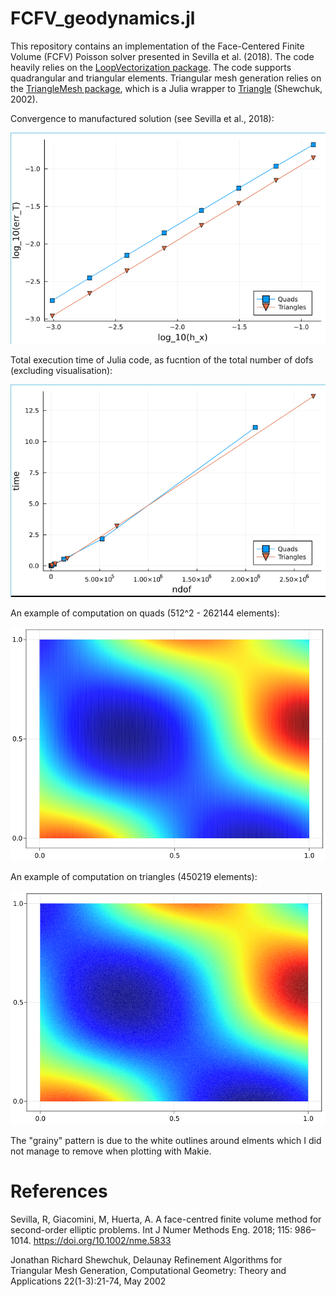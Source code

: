 # FCFV_geodynamics.jl

This repository contains an implementation of the Face-Centered Finite Volume (FCFV) Poisson solver presented in Sevilla et al. (2018). The code heavily relies on the [LoopVectorization package](https://github.com/JuliaSIMD/LoopVectorization.jl). The code supports quadrangular and triangular elements. Triangular mesh generation relies on the [TriangleMesh package](https://github.com/konsim83/TriangleMesh.jl), which is a Julia wrapper to [Triangle](https://www.cs.cmu.edu/~quake/triangle.html) (Shewchuk, 2002). 

Convergence to manufactured solution (see Sevilla et al., 2018):<br/>

![](/images/1_conv_diff_cst.png)

Total execution time of Julia code, as fucntion of the total number of dofs (excluding visualisation):<br/>

![](/images/1_time_diff_cst.png)

An example of computation on quads (512^2 - 262144 elements):

![](/images/1_quad_diff_cst.png)

An example of computation on triangles (450219 elements):

![](/images/1_tri_diff_cst.png)

The "grainy" pattern is due to the white outlines around elments which I did not manage to remove when plotting with Makie.

# References

Sevilla, R, Giacomini, M, Huerta, A. A face-centred finite volume method for second-order elliptic problems. Int J Numer Methods Eng. 2018; 115: 986– 1014. https://doi.org/10.1002/nme.5833

Jonathan Richard Shewchuk, Delaunay Refinement Algorithms for Triangular Mesh Generation, Computational Geometry: Theory and Applications 22(1-3):21-74, May 2002
